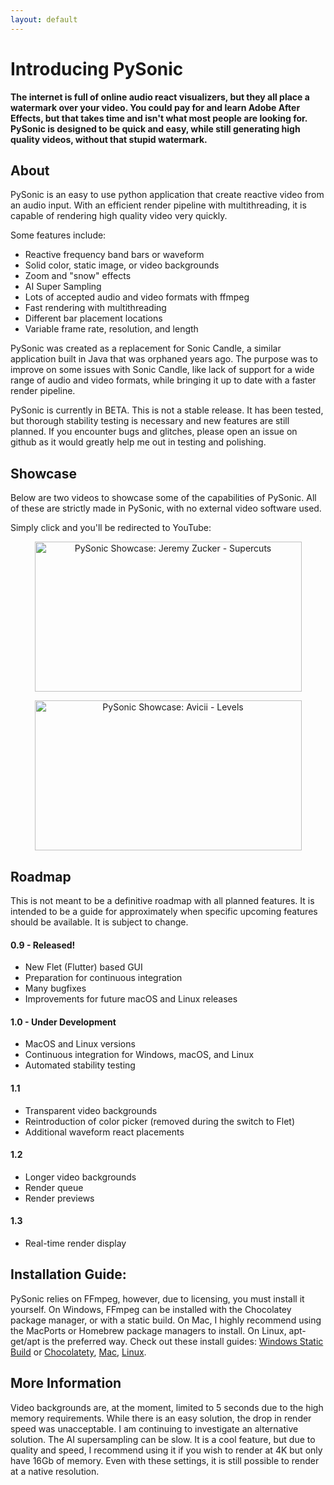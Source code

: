 ```yaml
---
layout: default
---
```


# Introducing PySonic

**The internet is full of online audio react visualizers, but they all place a  watermark over your video. You could pay for and learn Adobe After Effects, but that takes time and isn't what most people are looking for. PySonic is designed to be quick and easy, while still generating high quality videos, without that stupid watermark.**

## About

PySonic is an easy to use python application that create reactive video from an audio input. With an efficient render pipeline with multithreading, it is capable of rendering high quality video very quickly. 

Some features include:

- Reactive frequency band bars or waveform
- Solid color, static image, or video backgrounds
- Zoom and "snow" effects
- AI Super Sampling
- Lots of accepted audio and video formats with ffmpeg
- Fast rendering with multithreading
- Different bar placement locations
- Variable frame rate, resolution, and length

PySonic was created as a replacement for Sonic Candle, a similar application built in Java that was orphaned years ago. The purpose was to improve on some issues with Sonic Candle, like lack of support for a wide range of audio and video formats, while bringing it up to date with a faster render pipeline.

PySonic is currently in BETA. This is not a stable release. It has been tested, but thorough stability testing is necessary and new features are still planned. If you encounter bugs and glitches, please open an issue on github as it would greatly help me out in testing and polishing.

## Showcase

Below are two videos to showcase some of the capabilities of PySonic. All of these are strictly made in PySonic, with no external video software used.

Simply click and you'll be redirected to YouTube:

<div style="text-align: center;">

  <a href="http://www.youtube.com/watch?feature=player_embedded&v=DYgUEoXwa1Q
  " target="_blank"><img src="http://img.youtube.com/vi/DYgUEoXwa1Q/0.jpg" 
  alt="PySonic Showcase: Jeremy Zucker - Supercuts" width="427" height="240"/></a>

  <a href="http://www.youtube.com/watch?feature=player_embedded&v=39qQJ664yg8
  " target="_blank"><img src="http://img.youtube.com/vi/39qQJ664yg8/0.jpg" 
  alt="PySonic Showcase: Avicii - Levels" width="427" height="240"/></a>

</div>

## Roadmap

This is not meant to be a definitive roadmap with all planned features. It is intended to be a guide for approximately when specific upcoming features should be available. It is subject to change.

#### 0.9 - Released!

- New Flet (Flutter) based GUI
- Preparation for continuous integration
- Many bugfixes
- Improvements for future macOS and Linux releases

#### 1.0 - Under Development

- MacOS and Linux versions
- Continuous integration for Windows, macOS, and Linux
- Automated stability testing

#### 1.1

- Transparent video backgrounds
- Reintroduction of color picker (removed during the switch to Flet)
- Additional waveform react placements

#### 1.2

- Longer video backgrounds
- Render queue
- Render previews

#### 1.3

- Real-time render display

## Installation Guide:
PySonic relies on FFmpeg, however, due to licensing, you must install it yourself. On Windows, FFmpeg can be installed with the Chocolatey package manager, or with a static build. On Mac, I highly recommend using the MacPorts or Homebrew package managers to install. On Linux, apt-get/apt is the preferred way. Check out these install guides: [Windows Static Build](https://phoenixnap.com/kb/ffmpeg-windows) or [Chocolatety](https://community.chocolatey.org/packages/ffmpeg-shared), [Mac](https://phoenixnap.com/kb/ffmpeg-mac), [Linux](https://www.hostinger.com/tutorials/how-to-install-ffmpeg). 

## More Information
Video backgrounds are, at the moment, limited to 5 seconds due to the high memory requirements. While there is an easy solution, the drop in render speed was unacceptable. I am continuing to investigate an alternative solution. The AI supersampling can be slow. It is a cool feature, but due to quality and speed, I recommend using it if you wish to render at 4K but only have 16Gb of memory. Even with these settings, it is still possible to render at a native resolution.
